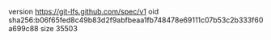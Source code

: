 version https://git-lfs.github.com/spec/v1
oid sha256:b06f65fed8c49b83d2f9abfbeaa1fb748478e69111c07b53c2b333f60a699c88
size 35503
